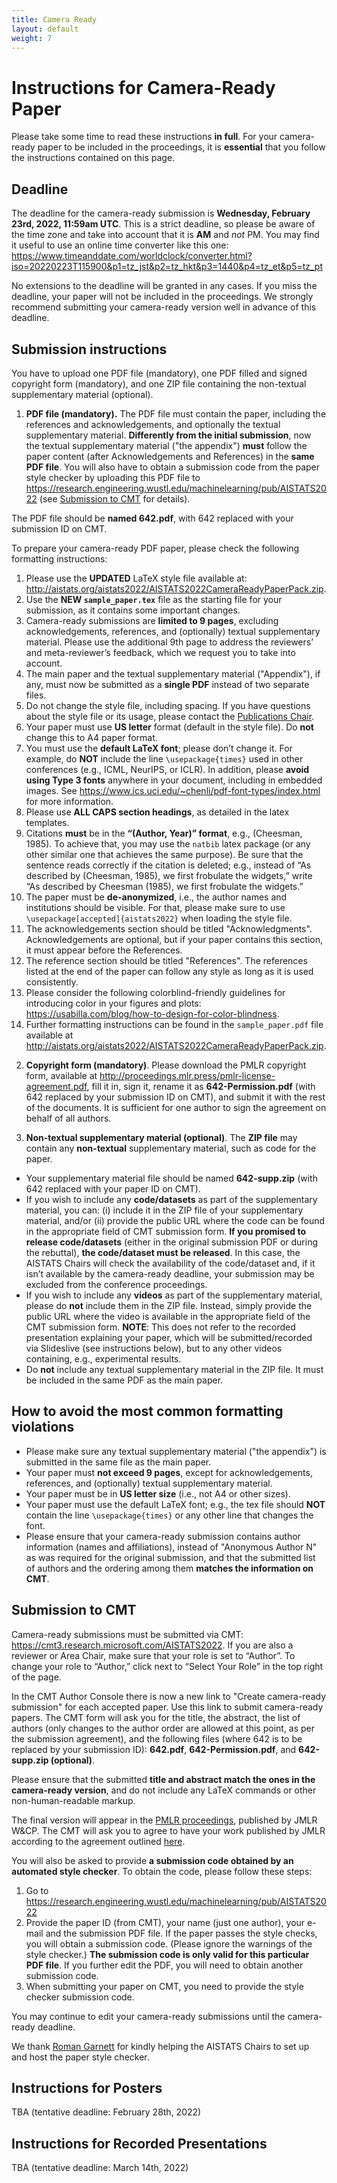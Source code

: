 ```yaml
--- 
title: Camera Ready 
layout: default 
weight: 7 
---
```



# Instructions for Camera-Ready Paper


Please take some time to read these instructions **in full**. For your
camera-ready paper to be included in the proceedings, it is **essential** that
you follow the instructions contained on this page.


## Deadline


The deadline for the camera-ready submission is **Wednesday, February 23rd,
2022, 11:59am UTC**. This is a strict deadline, so please be aware of the time
zone and take into account that it is **AM** and _not_ PM. You may find it useful to
use an online time converter like this one:
<https://www.timeanddate.com/worldclock/converter.html?iso=20220223T115900&p1=tz_jst&p2=tz_hkt&p3=1440&p4=tz_et&p5=tz_pt>


No extensions to the deadline will be granted in any cases. If you miss the
deadline, your paper will not be included in the proceedings. We strongly
recommend submitting your camera-ready version well in advance of this
deadline.


## Submission instructions


You have to upload one PDF file (mandatory), one PDF filled and signed
copyright form (mandatory), and one ZIP file containing the non-textual
supplementary material (optional).


1) **PDF file (mandatory).** The PDF file must contain the paper, including the
references and acknowledgements, and optionally the textual supplementary
material. **Differently from the initial submission**, now the textual
supplementary material ("the appendix") **must** follow the paper content (after
Acknowledgements and References) in the **same PDF file**. You will also have to
obtain a submission code from the paper style checker by uploading this PDF
file to 
<https://research.engineering.wustl.edu/machinelearning/pub/AISTATS2022> 
(see [Submission to CMT](#submission-to-cmt) for details).


The PDF file should be **named 642.pdf**, with 642 replaced with your submission ID
on CMT.


To prepare your camera-ready PDF paper, please check the following formatting
instructions:


1. Please use the **UPDATED** LaTeX style file available at:
   <http://aistats.org/aistats2022/AISTATS2022CameraReadyPaperPack.zip>.
2. Use the **NEW `sample_paper.tex`** file as the starting file for your submission,
   as it contains some important changes.
3. Camera-ready submissions are **limited to 9 pages**, excluding acknowledgements,
   references, and (optionally) textual supplementary material. Please use the
   additional 9th page to address the reviewers’ and meta-reviewer’s feedback,
   which we request you to take into account.
4. The main paper and the textual supplementary material ("Appendix"), if any,
   must now be submitted as a **single PDF** instead of two separate files.
5. Do not change the style file, including spacing. If you have questions about
   the style file or its usage, please contact the 
   [Publications Chair](https://sghalebikesabi.github.io/).
6. Your paper must use **US letter** format (default in the style file). Do 
   **not** change this to A4 paper format.
7. You must use the **default LaTeX font**; please don’t change it.  For
   example, do **NOT** include the line `\usepackage{times}` used in other
   conferences (e.g., ICML, NeurIPS, or ICLR). In addition, please **avoid
   using Type 3 fonts** anywhere in your document, including in embedded
   images. See
   <https://www.ics.uci.edu/~chenli/pdf-font-types/index.html>
   for more information.
8. Please use **ALL CAPS section headings**, as detailed in the latex templates.
9. Citations **must** be in the **“(Author, Year)” format**, e.g., (Cheesman, 1985). To
   achieve that, you may use the `natbib` latex package (or any other similar one
   that achieves the same purpose). Be sure that the sentence reads correctly
   if the citation is deleted; e.g., instead of “As described by (Cheesman,
   1985), we first frobulate the widgets,” write “As described by Cheesman
   (1985), we first frobulate the widgets.”
10. The paper must be **de-anonymized**, i.e., the author names and institutions
    should be visible. For that, please make sure to use
    `\usepackage[accepted]{aistats2022}` when loading the style file.
11. The acknowledgements section should be titled "Acknowledgments".
    Acknowledgements are optional, but if your paper contains this section, it
    must appear before the References.
12. The reference section should be titled "References". The references listed
    at the end of the paper can follow any style as long as it is used
    consistently.
13. Please consider the following colorblind-friendly guidelines for
    introducing color in your figures and plots:
    <https://usabilla.com/blog/how-to-design-for-color-blindness>.
14. Further formatting instructions can be found in the `sample_paper.pdf` file
    available at
    <http://aistats.org/aistats2022/AISTATS2022CameraReadyPaperPack.zip>.


2) **Copyright form (mandatory)**. Please download the PMLR copyright form,
available at <http://proceedings.mlr.press/pmlr-license-agreement.pdf>, fill it
in, sign it, rename it as **642-Permission.pdf** (with 642 replaced by your
submission ID on CMT), and submit it with the rest of the documents. It is
sufficient for one author to sign the agreement on behalf of all authors.


3) **Non-textual supplementary material (optional)**. The **ZIP file** may contain any
**non-textual** supplementary material, such as code for the paper.


* Your supplementary material file should be named **642-supp.zip** (with 642
  replaced with your paper ID on CMT).
* If you wish to include any **code/datasets** as part of the supplementary
  material, you can: (i) include it in the ZIP file of your supplementary
  material, and/or (ii) provide the public URL where the code can be found in
  the appropriate field of CMT submission form.  **If you promised to release
  code/datasets** (either in the original submission PDF or during the rebuttal),
  **the code/dataset must be released**. In this case, the AISTATS Chairs will
  check the availability of the code/dataset and, if it isn’t available by the
  camera-ready deadline, your submission may be excluded from the conference
  proceedings.
* If you wish to include any **videos** as part of the supplementary material,
  please do **not** include them in the ZIP file. Instead, simply provide the
  public URL where the video is available in the appropriate field of the CMT
  submission form. **NOTE**: This does not refer to the recorded presentation
  explaining your paper, which will be submitted/recorded via Slideslive (see
  instructions below), but to any other videos containing, e.g., experimental
  results.
* Do **not** include any textual supplementary material in the ZIP file. It must be
  included in the same PDF as the main paper.




## How to avoid the most common formatting violations


* Please make sure any textual supplementary material ("the appendix") is
  submitted in the same file as the main paper.
* Your paper must **not exceed 9 pages**, except for acknowledgements, references,
  and (optionally) textual supplementary material.
* Your paper must be in **US letter size** (i.e., not A4 or other sizes).
* Your paper must use the default LaTeX font; e.g., the tex file should **NOT**
  contain the line `\usepackage{times}` or any other line that changes the font.
* Please ensure that your camera-ready submission contains author information
  (names and affiliations), instead of "Anonymous Author N" as was required for
  the original submission, and that the submitted list of authors and the
  ordering among them **matches the information on CMT**.


## Submission to CMT

Camera-ready submissions must be submitted via CMT:
<https://cmt3.research.microsoft.com/AISTATS2022>. If you are also a reviewer or
Area Chair, make sure that your role is set to “Author”. To change your role to
“Author,” click next to “Select Your Role” in the top right of the page.

In the CMT Author Console there is now a new link to "Create camera-ready
submission" for each accepted paper. Use this link to submit camera-ready
papers. The CMT form will ask you for the title, the abstract, the list of
authors (only changes to the author order are allowed at this point, as per the
submission agreement), and the following files (where 642 is to be replaced by
your submission ID): **642.pdf**, **642-Permission.pdf**, 
and **642-supp.zip (optional)**.

Please ensure that the submitted **title and abstract match the ones in the
camera-ready version**, and do not include any LaTeX commands or other
non-human-readable markup.

The final version will appear in the [PMLR
proceedings](https://proceedings.mlr.press/), published by JMLR W&CP. The CMT
will ask you to agree to have your work published by JMLR according to the
agreement outlined
[here](http://proceedings.mlr.press/pmlr-license-agreement.pdf).

You will also be asked to provide **a submission code obtained by an automated
style checker**. To obtain the code, please follow these steps: 

1. Go to
   <https://research.engineering.wustl.edu/machinelearning/pub/AISTATS2022> 
2. Provide the paper ID (from CMT), your name (just one author), your e-mail
   and the submission PDF file. If the paper passes the style checks, you will
obtain a submission code. (Please ignore the warnings of the style checker.)
**The submission code is only valid for this particular PDF file**. If you
further edit the PDF, you will need to obtain another submission code.  
3. When submitting your paper on CMT,  you need to provide the style checker
   submission code.

You may continue to edit your camera-ready submissions until the camera-ready
deadline.

We thank [Roman Garnett](https://www.cse.wustl.edu/~garnett/) for kindly
helping the AISTATS Chairs to set up and host the paper style checker. 


## Instructions for Posters

TBA (tentative deadline: February 28th, 2022) 

## Instructions for Recorded Presentations

TBA (tentative deadline: March 14th, 2022)

